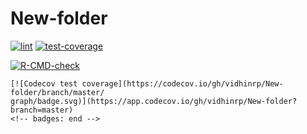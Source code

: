 # New-folder
[![lint](https://github.com/vidhinrp/New-folder/actions/workflows/lint.yaml/badge.svg)](https://github.com/vidhinrp/New-folder/actions/workflows/lint.yaml)
[![test-coverage](https://github.com/vidhinrp/New-folder/actions/workflows/test-coverage.yaml/badge.svg)](https://github.com/vidhinrp/New-folder/actions/workflows/test-coverage.yaml)
  <!-- badges: start -->
  [![R-CMD-check](https://github.com/vidhinrp/New-folder/actions/workflows/R-CMD-check.yaml/badge.svg)]()
  <!-- badges: end -->
  
   <!-- badges: start -->
    [![Codecov test coverage](https://codecov.io/gh/vidhinrp/New-folder/branch/master/ 
    graph/badge.svg)](https://app.codecov.io/gh/vidhinrp/New-folder?branch=master)     
    <!-- badges: end -->
